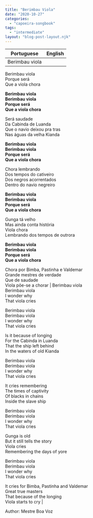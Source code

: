 ```yaml
---
title: "Berimbau Viola"
date: "2020-10-27"
categories: 
  - "capoeira-songbook"
tags: 
  - "intermediate"
layout: "blog-post-layout.njk"
---
```


| Portuguese | English |
| --- | --- |
| Berimbau viola  
Berimbau viola  
Porque será  
Que a viola chora  
  
**Berimbau viola  
Berimbau viola  
Porque será  
Que a viola chora**  
  
Será saudade  
Da Cabinda de Luanda  
Que o navio deixou pra tras  
Nas águas da velha Kianda  
  
**Berimbau viola  
Berimbau viola  
Porque será  
Que a viola chora**  
  
Chora lembrando  
Dos tempos do cativeiro  
Dos negros acorrentados  
Dentro do navio negreiro  
  
**Berimbau viola  
Berimbau viola  
Porque será  
Que a viola chora**  
  
Gunga tá velho  
Mas ainda conta história  
Viola chora  
Lembrando dos tempos de outrora  
  
**Berimbau viola  
Berimbau viola  
Porque será  
Que a viola chora**  
  
Chora por Bimba, Pastinha e Valdemar  
Grande mestres de verdade  
Que de saudade  
Viola põe-se a chorar | Berimbau viola  
Berimbau viola  
I wonder why  
That viola cries  
  
Berimbau viola  
Berimbau viola  
I wonder why  
That viola cries  
  
Is it because of longing  
For the Cabinda in Luanda  
That the ship left behind  
In the waters of old Kianda  
  
Berimbau viola  
Berimbau viola  
I wonder why  
That viola cries  
  
It cries remembering  
The times of captivity  
Of blacks in chains  
Inside the slave ship  
  
Berimbau viola  
Berimbau viola  
I wonder why  
That viola cries  
  
Gunga is old  
But it still tells the story  
Viola cries  
Remembering the days of yore  
  
Berimbau viola  
Berimbau viola  
I wonder why  
That viola cries  
  
It cries for Bimba, Pastinha and Valdemar  
Great true masters  
That because of the longing  
Viola starts to cry |

<figcaption>

Author: Mestre Boa Voz

</figcaption>
